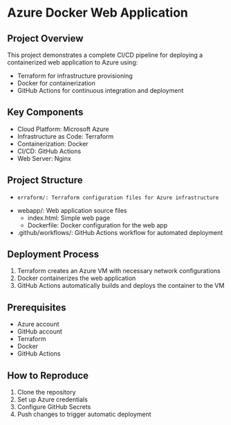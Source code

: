 ﻿# Azure Docker Web Application

## Project Overview

This project demonstrates a complete CI/CD pipeline for deploying a containerized web application to Azure using:

- Terraform for infrastructure provisioning
- Docker for containerization
- GitHub Actions for continuous integration and deployment

## Key Components

- Cloud Platform: Microsoft Azure
- Infrastructure as Code: Terraform
- Containerization: Docker
- CI/CD: GitHub Actions
- Web Server: Nginx

## Project Structure

-     erraform/: Terraform configuration files for Azure infrastructure
- webapp/: Web application source files
  - index.html: Simple web page
  - Dockerfile: Docker configuration for the web app
- .github/workflows/: GitHub Actions workflow for automated deployment

## Deployment Process

1. Terraform creates an Azure VM with necessary network configurations
2. Docker containerizes the web application
3. GitHub Actions automatically builds and deploys the container to the VM

## Prerequisites

- Azure account
- GitHub account
- Terraform
- Docker
- GitHub Actions

## How to Reproduce

1. Clone the repository
2. Set up Azure credentials
3. Configure GitHub Secrets
4. Push changes to trigger automatic deployment
